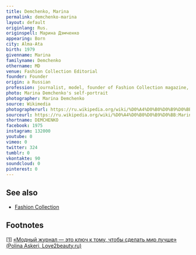 ```yaml
---
title: Demchenko, Marina
permalink: demchenko-marina
layout: default
originlang: Rus.
originspell: Марина Дэмченко
appearing: Born
city: Alma-Ata
birth: 1979
givenname: Marina
familyname: Demchenko
othername: MD
venue: Fashion Collection Editorial
founder: Founder
origin: a Russian
profession: journalist, model, founder of Fashion Collection magazine, living and working in Moscow
photo: Marina Demchenko's self-portrait
photographer: Marina Demchenko
source: Wikimedia
photographerurl: https://ru.wikipedia.org/wiki/%D0%A4%D0%B0%D0%B9%D0%BB:Marina_Demchenko.JPG
sourceurl: https://ru.wikipedia.org/wiki/%D0%A4%D0%B0%D0%B9%D0%BB:Marina_Demchenko.JPG
shortname: DEMCHENKO
facebook: 1975
instagram: 132000
youtube: 0
vimeo: 0
twitter: 324
tumblr: 0
vkontakte: 90
soundcloud: 0
pinterest: 0
---
```


## See also

+ [Fashion Collection](fashion-collection)

## Footnotes

[[1]](#a1) <span id="f1"></span> [«Модный журнал — это ключ к тому, чтобы сделать мир лучше» (Polina Askeri, Love2beauty.ru)](https://www.love2beauty.ru/woman/persons_and_events/articles/polina-askeri-interview-with-marina-demchenko/page-5)
